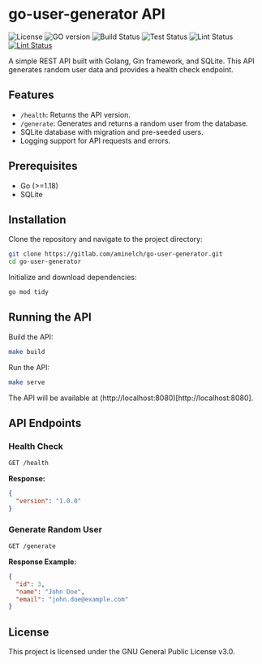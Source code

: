 # go-user-generator API

![License](https://img.shields.io/gitlab/license/aminelch/go-user-generator?color=lightblue&style=for-the-badge)
![GO version](https://img.shields.io/badge/version-1.23.4-blue?logo=go&style=for-the-badge)
![Build Status](https://img.shields.io/gitlab/pipeline/aminelch/go-user-generator/main?label=build&style=for-the-badge)
![Test Status](https://img.shields.io/gitlab/pipeline/aminelch/go-user-generator/main?label=test&style=for-the-badge)
![Lint Status](https://img.shields.io/gitlab/pipeline/aminelch/go-user-generator/main?label=lint&style=for-the-badge)
[![Lint Status](https://img.shields.io/badge/live-demo-darkred?style=for-the-badge)](https://go-user-generator.onrender.com)

A simple REST API built with Golang, Gin framework, and SQLite. This API generates random user data and provides a health check endpoint.

## Features
- `/health`: Returns the API version.
- `/generate`: Generates and returns a random user from the database.
- SQLite database with migration and pre-seeded users.
- Logging support for API requests and errors.

## Prerequisites
- Go (>=1.18)
- SQLite

## Installation

Clone the repository and navigate to the project directory:

```bash
git clone https://gitlab.com/aminelch/go-user-generator.git
cd go-user-generator
```

Initialize and download dependencies:

```bash
go mod tidy
```

## Running the API

Build the API:

```bash
make build
```

Run the API:

```bash
make serve
```

The API will be available at (http://localhost:8080)[http://localhost:8080].

## API Endpoints

### Health Check
```bash
GET /health
```
**Response:**
```json
{
  "version": "1.0.0"
}
```

### Generate Random User
```bash
GET /generate
```
**Response Example:**
```json
{
  "id": 3,
  "name": "John Doe",
  "email": "john.doe@example.com"
}
```

## License
This project is licensed under the GNU General Public License v3.0.